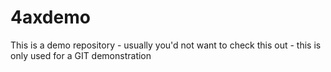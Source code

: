 # 4axdemo
This is a demo repository - usually you'd not want to check this out - this is only used for a GIT demonstration
